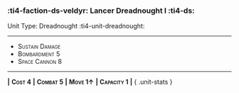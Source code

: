 ### :ti4-faction-ds-veldyr: **Lancer Dreadnought I** :ti4-ds:

Unit Type: Dreadnought :ti4-unit-dreadnought:

---

* <span style="font-variant:small-caps;">Sustain Damage</span> 
* <span style="font-variant:small-caps;">Bombardment 5</span> 
* <span style="font-variant:small-caps;">Space Cannon 8</span> 

---

__|__ <span style="font-variant:small-caps;white-space: nowrap;">**Cost 4**</span> __|__ <span style="font-variant:small-caps;white-space: nowrap;">**Combat 5**</span> __|__ <span style="font-variant:small-caps;white-space: nowrap;">**Move 1↑**</span> __|__ <span style="font-variant:small-caps;white-space: nowrap;">**Capacity 1**</span> __|__
{ .unit-stats }
